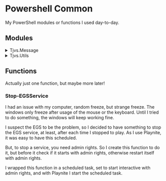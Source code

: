 # Powershell Common

My PowerShell modules or functions I used day-to-day.

## Modules

<details>
<summary>Tjvs.Message</summary>

Modules with functions related to text.

### Send-Email

Send an email using .NET assembly, as the Send-MailMessage is deprecated.

**Parameters**:

- From
- DisplayName
- ReturnPath
- To
- CarbonCopy
- BlindCarbonCopy
- Server (default: smtp.google.com)
- Port (default 587)
- EnableSSL
- Authentication
- Object
- Body
- Html
- Low
- High
- Attachments
- ReplyTo

---

### Write-CenterText

Print a message at the center of the current shell and write to a file if LogFile parameter is used.

**Parameters**:

- String
- LogFile

---

### Write-Exception

Print an formatted exception

**Parameters**:

- Exception
- LogFile
- LogOnly

---

### Write-Message

Display a formatted message on screen.

Except with the 'OTHER' message type, the format will always be:

**[dd.MM.yyyy - HH:mm:ss] (TYPE) Message**

Between *(TYPE)* and *Message* the space will adapt to always have the start of the message at the same position.

**Parameters**:

- Type
  - INFO
  - WARNING
  - ERROR
  - SUCCESS
  - DEBUG
  - OTHER
- Message
- Variables
- LogFile
- LogOnly

</details>

<details>
<summary>Tjvs.Utils</summary>

Modules with useful functions.

### New-TemporaryDirectory

This function is related to a Windows lacking. Natively we have `New-TemporaryFile` but not for a directory.
Here it is !

Plus, when you remove the modules from your shell, all temporary directory created will be removed.

**Parameters**:

- Folder (default: $env:TEMP)
- Name (default: Random)

---

### Set-CustomAliases

Function call in my PowerShell profile file to create some "aliases". I use double-quotes 'cause for
some of them, this is a function.

**Aliases**:

- ls: Using `eza` to display files and folder with Unix-style on one column
- ll: Same as `ls` but closer to the Unix-style with Git information
- la: `ll` with hidden files and directories
- y: Shell wrapper for **Yazi**, take from official documentation
- Ctrl+l: Shortcut set with `Set-PSReadLineKeyHandler` to erase screen quickly

---

### Update-Eza

Install or update your eza executable in Programs directory.

The update function is called everytime you use one of the aliases above, but only if the last
check has been done 7 days ago.

The script will use the environment variable `EZA_LATEST_CHECK` in the current user scope.
You will need to create the folder `C:\Program Files\eza` before using this script.

</details>

## Functions

Actually just one function, but maybe more later!

### Stop-EGSService

I had an issue with my computer, random freeze, but strange freeze. The windows only freeze after usage of 
the mouse or the keyboard. Until I tried to do something, the windows will keep working fine.

I suspect the EGS to be the problem, so I decided to have something to stop the EGS service, at least, after
each time I stopped to play. As I use Playnite, it was easy to have this scheduled.

But, to stop a service, you need admin rights. So I create this function to do it, but before it check if
it starts with admin rights, otherwise restart itself with admin rights.

I wrapped this function in a scheduled task, set to start interactive with admin rights, and with Playnite
I start the scheduled task.
